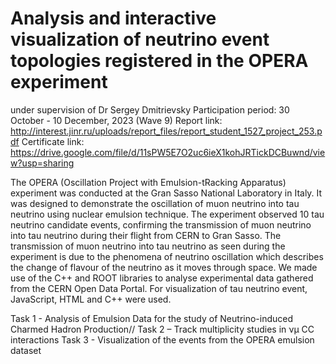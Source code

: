 # Analysis and interactive visualization of neutrino event topologies registered in the OPERA experiment

under supervision of Dr Sergey Dmitrievsky
Participation period: 30 October - 10 December, 2023 (Wave 9)
Report link: http://interest.jinr.ru/uploads/report_files/report_student_1527_project_253.pdf 
Certificate link: https://drive.google.com/file/d/11sPW5E7O2uc6ieX1kohJRTickDCBuwnd/view?usp=sharing 

The OPERA (Oscillation Project with Emulsion-tRacking Apparatus) experiment was conducted at the Gran Sasso National Laboratory in Italy. It was designed to demonstrate the oscillation of muon neutrino into tau neutrino using nuclear emulsion technique. The experiment observed 10 tau neutrino candidate events, confirming the transmission of muon neutrino into tau neutrino during their flight from CERN to Gran Sasso. The transmission of muon neutrino into tau neutrino as seen during the experiment is due to the phenomena of neutrino oscillation which describes the change of flavour of the neutrino as it moves through space. We made use of the C++ and ROOT libraries to analyse experimental data gathered from the CERN Open Data Portal. For visualization of tau neutrino event, JavaScript, HTML and C++ were used.  

Task 1 - Analysis of Emulsion Data for the study of Neutrino-induced Charmed Hadron Production//
Task 2 – Track multiplicity studies in νµ CC interactions
Task 3 - Visualization of the events from the OPERA emulsion dataset 
